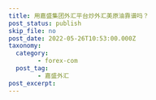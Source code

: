```yaml
---
title: 用嘉盛集团外汇平台炒外汇美原油靠谱吗？
post_status: publish
skip_file: no
post_date: 2022-05-26T10:53:00.000Z
taxonomy:
  category:
        - forex-com
  post_tag:
        - 嘉盛外汇
post_excerpt: 
---
```

